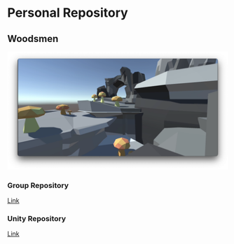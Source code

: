 # Personal Repository

## Woodsmen
![Game Screenshot](https://github.com/Emil-Gruenwald/PersonalRepository/blob/main/images/WoodsmenRunning.png?raw=true)

### Group Repository
[Link](https://github.com/rabiescats/Production-Team-1)

### Unity Repository
[Link](https://github.com/Emil-Gruenwald/UnityGame)
